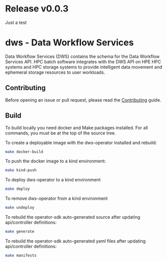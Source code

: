 # Release v0.0.3

Just a test

# dws - Data Workflow Services

Data Workflow Services (DWS) contains the schema for the Data Workflow Services API. HPC batch software integrates with the DWS API on HPE HPC systems and HPC storage systems to provide intelligent data movement and ephemeral storage resources to user workloads.

## Contributing

Before opening an issue or pull request, please read the [Contributing] guide.

[contributing]: CONTRIBUTING.md

## Build

To build locally you need docker and Make packages installed.
For all commands, you must be at the top of the source tree.

To create a deployable image with the dws-operator installed and rebuild:

```bash
make docker-build
```

To push the docker image to a kind environment:

```bash
make kind-push
```

To deploy dws-operator to a kind environment

```bash
make deploy
```

To remove dws-operator from a kind environment

```bash
make undeploy
```

To rebuild the operator-sdk auto-generated source after updating api/controller definitions:

```bash
make generate
```

To rebuild the operator-sdk auto-generated yaml files after updating api/controller definitions:

```bash
make manifests
```
